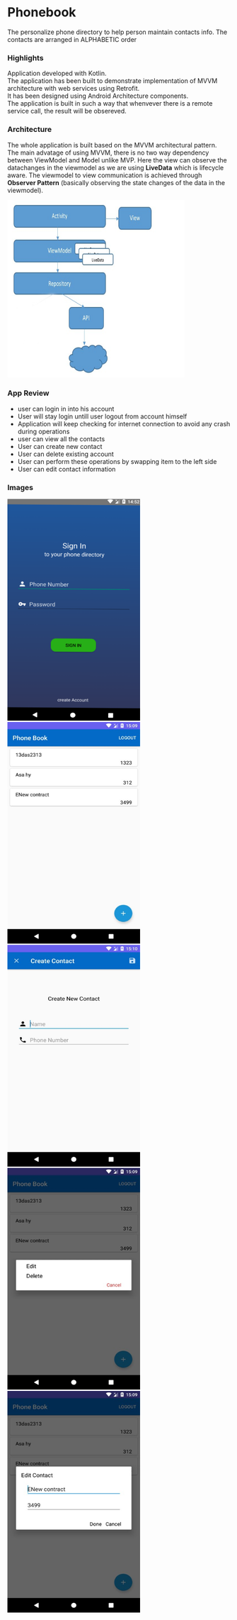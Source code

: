 # Phonebook
The personalize phone directory to help person maintain contacts info.
The contacts are arranged in ALPHABETIC order

<h3>Highlights</h3>
<p>
  Application developed with Kotlin.<br/>
  The application has been built to demonstrate implementation of MVVM architecture with web services using Retrofit. <br/>
  It has been designed using Android Architecture components.<br/>
  The application is built in such a way that whenvever there is a remote service call, the result will be obsereved.
</p>

<h3>Architecture</h3>
<p>The whole application is built based on the MVVM architectural pattern.<br/>
The main advatage of using MVVM, there is no two way dependency between ViewModel and Model unlike MVP. Here the view can observe the datachanges in the viewmodel as we are using <b>LiveData</b> which is lifecycle aware. The viewmodel to view communication is achieved through <b>Observer Pattern</b> (basically observing the state changes of the data in the viewmodel).
</p>
<img src="Image.jpg"  width="400" height="400"/>

<h3>App Review</h3>
<ul>
<li>user can login in into his account</li>
<li>User will stay login untill user logout from account himself</li>
<li>Application will keep checking for internet connection to avoid any crash during operations</li>
<li>user can view all the contacts</li>
<li>User can create new contact</li>
<li>User can delete existing account</li>
<li>User can perform these operations by swapping item to the left side</li>
<li>User can edit contact information</li>
</ul>


<h3>Images</h3>
<img src="images/signin.png" width="300" height="500"/> <img src="images/main.jpg" width="300" height="500"/>
<img src="images/create.jpg" width="300" height="500"/> <img src="images/menu.jpg" width="300" height="500"/>
<img src="images/edit.jpg" width="300" height="500"/>
